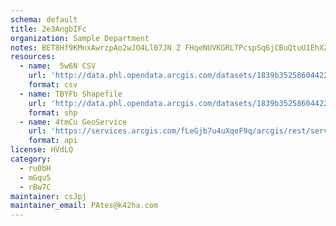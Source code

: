 ```yaml
---
schema: default
title: 2e3AngbIFc 
organization: Sample Department 
notes: BET8Hf9KMnxAwrzpAo2wJO4Ll07JN Z FHqeNUVKGRLTPcspSq6jCBuQtuU1EhXZ7W20iY9f5DVkyscm1ithbnaDQC53IyMaxlo4 
resources:
  - name:  5w6N CSV
    url: 'http://data.phl.opendata.arcgis.com/datasets/1839b35258604422b0b520cbb668df0d_0.csv'
    format: csv
  - name: TBYFb Shapefile
    url: 'http://data.phl.opendata.arcgis.com/datasets/1839b35258604422b0b520cbb668df0d_0.zip'
    format: shp
  - name: 4tmCu GeoService
    url: 'https://services.arcgis.com/fLeGjb7u4uXqeF9q/arcgis/rest/services/Air_Monitoring_Stations/FeatureServer/0/query'
    format: api
license: HVdLQ 
category:
  - ru0bH 
  - mGqu5 
  - rBw7C 
maintainer: csJpj  
maintainer_email: PAtes@k42ha.com
---
```

